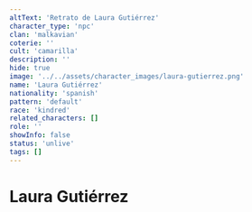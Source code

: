 ```yaml
---
altText: 'Retrato de Laura Gutiérrez'
character_type: 'npc'
clan: 'malkavian'
coterie: ''
cult: 'camarilla'
description: ''
hide: true
image: '../../assets/character_images/laura-gutierrez.png'
name: 'Laura Gutiérrez'
nationality: 'spanish'
pattern: 'default'
race: 'kindred'
related_characters: []
role: ''
showInfo: false
status: 'unlive'
tags: []
---
```


# Laura Gutiérrez
